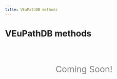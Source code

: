 ```yaml
---
title: VEuPathDB methods
---
```

<style>
div.coming-soon {
  font-size: 200%;
  text-align: center;
  margin: 3em 0;
  color: grey;
}
div.coming-soon i{
  padding-right: 0.5em;
}
</style>

<h1>VEuPathDB methods</h1>

<div class="static-content"> 
  <div class="coming-soon">
    <i class="fa fa-gears"></i>Coming Soon!
  </div>
</div>

